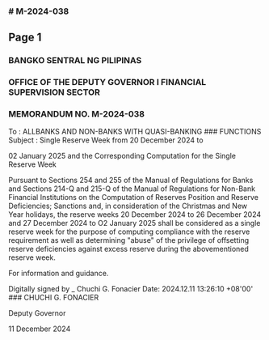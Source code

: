 ### # M-2024-038

## Page 1

### BANGKO SENTRAL NG PILIPINAS

### OFFICE OF THE DEPUTY GOVERNOR I FINANCIAL SUPERVISION SECTOR

### MEMORANDUM NO. M-2024-038

To : ALLBANKS AND NON-BANKS WITH QUASI-BANKING ### FUNCTIONS Subject : Single Reserve Week from 20 December 2024 to

02 January 2025 and the Corresponding Computation for the Single Reserve Week

Pursuant to Sections 254 and 255 of the Manual of Regulations for Banks and Sections 214-Q and 215-Q of the Manual of Regulations for Non-Bank Financial Institutions on the Computation of Reserves Position and Reserve Deficiencies; Sanctions and, in consideration of the Christmas and New Year holidays, the reserve weeks 20 December 2024 to 26 December 2024 and 27 December 2024 to O2 January 2025 shall be considered as a single reserve week for the purpose of computing compliance with the reserve requirement as well as determining "abuse" of the privilege of offsetting reserve deficiencies against excess reserve during the abovementioned reserve week.

For information and guidance.

Digitally signed by _ Chuchi G. Fonacier Date: 2024.12.11 13:26:10 +08'00' ### CHUCHI G. FONACIER

Deputy Governor

11 December 2024 